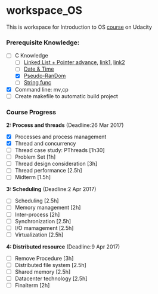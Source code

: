 # workspace_OS
This is workspace for Introduction to OS [course](https://www.udacity.com/course/introduction-to-operating-systems--ud923) on Udacity

### Prerequisite Knowledge:
* [ ] C Knowledge
  * [ ] [Linked List + Pointer advance](http://www.thegeekstuff.com/2012/08/c-linked-list-example/), [link1](http://wordaligned.org/articles/two-star-programming), [link2](http://stackoverflow.com/questions/5580761/why-use-double-pointer-or-why-use-pointers-to-pointers)
  * [ ] [Date & Time](http://www.codingunit.com/c-tutorial-how-to-use-time-and-date-in-c)
  * [x] [Pseudo-RanDom](http://www.tutorialspoint.com/c_standard_library/c_function_rand.htm)
  * [ ] [String func](https://en.wikibooks.org/wiki/A_Little_C_Primer/C_String_Function_Library)
* [x] Command line: mv,cp
* [ ] Create makefile to automatic build project

### Course Progress
__2: Process and threads__ (Deadline:26 Mar 2017)
* [x] Processes and process management
* [x] Thread and concurrency
* [ ] Thread case study: PThreads [1h30]
* [ ] Problem Set [1h]
* [ ] Thread design consideration [3h]
* [ ] Thread performance [2.5h]
* [ ] Midterm [1.5h]

__3: Scheduling__ (Deadline:2 Apr 2017)
* [ ] Scheduling [2.5h]
* [ ] Memory management [2h]
* [ ] Inter-process [2h]
* [ ] Synchronization [2.5h]
* [ ] I/O mamagement [2.5h]
* [ ] Virtualization [2.5h]

__4: Distributed resource__ (Deadline:9 Apr 2017)
* [ ] Remove Procedure [3h]
* [ ] Distributed file system [2.5h]
* [ ] Shared memory [2.5h]
* [ ] Datacenter technology [2.5h]
* [ ] Finalterm [2h]
